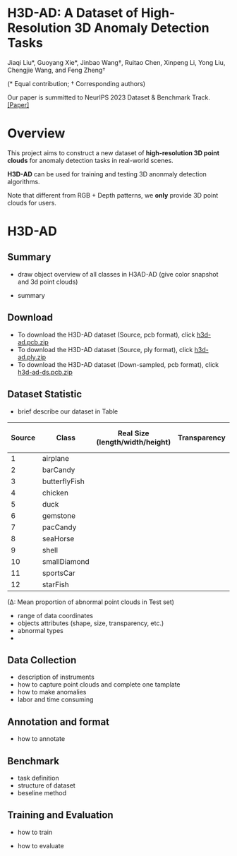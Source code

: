 # H3D-AD: A Dataset of High-Resolution 3D Anomaly Detection Tasks

Jiaqi Liu*, Guoyang Xie*, Jinbao Wang†, Ruitao Chen, Xinpeng Li, Yong Liu, Chengjie Wang, and Feng Zheng†

(* Equal contribution; † Corresponding authors)

Our paper is summitted to NeurIPS 2023 Dataset & Benchmark Track. [[Paper]]()

# Overview
This project aims to construct a new dataset of **high-resolution 3D point clouds** for anomaly detection tasks in real-world scenes.

**H3D-AD** can be used for training and testing 3D anonmaly detection algorithms.

Note that different from RGB + Depth patterns, we **only** provide 3D point clouds for users.


# H3D-AD

## Summary
+ draw object overview of all classes in H3AD-AD (give color snapshot and 3d point clouds)

+ summary


## Download

+ To download the H3D-AD dataset (Source, pcb format), click [h3d-ad.pcb.zip]()
+ To download the H3D-AD dataset (Source, ply format), click [h3d-ad.ply.zip]()
+ To download the H3D-AD dataset (Down-sampled, pcb format), click [h3d-ad-ds.pcb.zip]()

## Dataset Statistic

+ brief describe our dataset in Table
  
| Source | Class         | Real Size (length/width/height) | Transparency | TrainingNum (good) | TestNum (good) | TestNum (defect) | TotalNum | TrainingPoints (min/max/mean) | TestPoints (min/max/mean) | Anomaly Proportion Δ |
|--------|---------------|----------------------------|--------------|-----------------|-------------|---------------|-------|----------------------------|---------------------------|--------|
| 1      | airplane      |                            |              |                 |             |               |       |                            |                           |        |
| 2      | barCandy      |                            |              |                 |             |               |       |                            |                           |        |
| 3      | butterflyFish |                            |              |                 |             |               |       |                            |                           |        |
| 4      | chicken       |                            |              |                 |             |               |       |                            |                           |        |
| 5      | duck          |                            |              |                 |             |               |       |                            |                           |        |
| 6      | gemstone      |                            |              |                 |             |               |       |                            |                           |        |
| 7      | pacCandy      |                            |              |                 |             |               |       |                            |                           |        |
| 8      | seaHorse      |                            |              |                 |             |               |       |                            |                           |        |
| 9      | shell         |                            |              |                 |             |               |       |                            |                           |        |
| 10     | smallDiamond  |                            |              |                 |             |               |       |                            |                           |        |
| 11     | sportsCar     |                            |              |                 |             |               |       |                            |                           |        |
| 12     | starFish      |                            |              |                 |             |               |       |                            |                           |        |

(Δ: Mean proportion of abnormal point clouds in Test set)

+ range of data coordinates
+ objects attributes (shape, size, transparency, etc.)
+ abnormal types
+ 

## Data Collection

+ description of instruments
+ how to capture point clouds and complete one tamplate
+ how to make anomalies
+ labor and time consuming


## Annotation and format
+ how to annotate



## Benchmark

+ task definition
+ structure of dataset
+ beseline method


## Training and Evaluation

+ how to train


+ how to evaluate